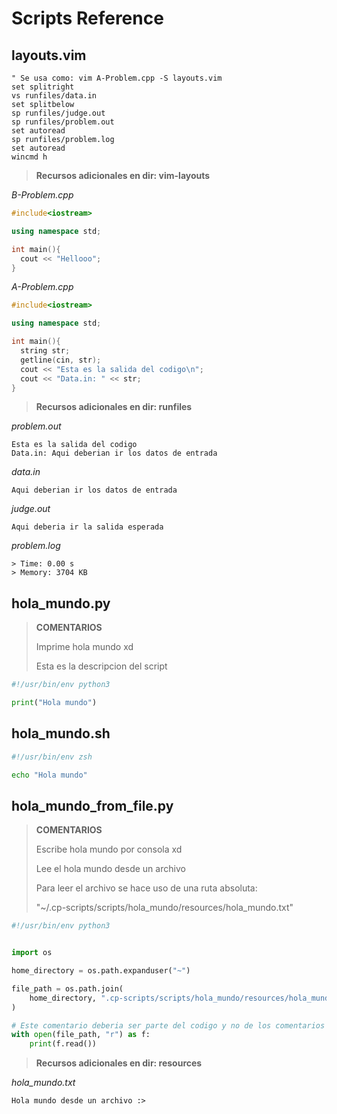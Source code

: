 # Scripts Reference

## layouts.vim

```vim
" Se usa como: vim A-Problem.cpp -S layouts.vim
set splitright
vs runfiles/data.in
set splitbelow
sp runfiles/judge.out
sp runfiles/problem.out
set autoread
sp runfiles/problem.log
set autoread
wincmd h
```
> **Recursos adicionales en dir: vim-layouts**

*B-Problem.cpp*

```cpp
#include<iostream>

using namespace std;

int main(){
  cout << "Hellooo";
}

```

*A-Problem.cpp*

```cpp
#include<iostream>

using namespace std;

int main(){
  string str;
  getline(cin, str);
  cout << "Esta es la salida del codigo\n";
  cout << "Data.in: " << str;
}

```

> **Recursos adicionales en dir: runfiles**

*problem.out*

```out
Esta es la salida del codigo
Data.in: Aqui deberian ir los datos de entrada
```

*data.in*

```in
Aqui deberian ir los datos de entrada

```

*judge.out*

```out
Aqui deberia ir la salida esperada

```

*problem.log*

```log
> Time: 0.00 s
> Memory: 3704 KB

```

## hola_mundo.py

> **COMENTARIOS**
>
> Imprime hola mundo xd
>
> Esta es la descripcion del script

```python
#!/usr/bin/env python3

print("Hola mundo")
```
## hola_mundo.sh

```sh
#!/usr/bin/env zsh

echo "Hola mundo"
```
## hola_mundo_from_file.py

> **COMENTARIOS**
>
> Escribe hola mundo por consola xd
>
> Lee el hola mundo desde un archivo
>
> Para leer el archivo se hace uso de una ruta absoluta:
>
> "~/.cp-scripts/scripts/hola_mundo/resources/hola_mundo.txt"

```python
#!/usr/bin/env python3


import os

home_directory = os.path.expanduser("~")

file_path = os.path.join(
    home_directory, ".cp-scripts/scripts/hola_mundo/resources/hola_mundo.txt"
)

# Este comentario deberia ser parte del codigo y no de los comentarios
with open(file_path, "r") as f:
    print(f.read())
```
> **Recursos adicionales en dir: resources**

*hola_mundo.txt*

```txt
Hola mundo desde un archivo :>

```

